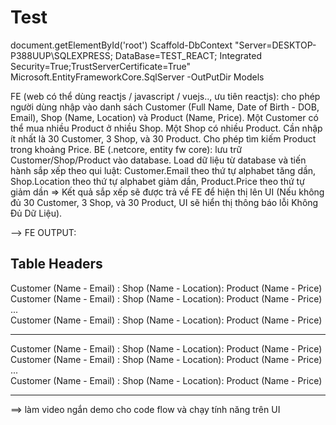 # Test
 document.getElementById('root')
Scaffold-DbContext "Server=DESKTOP-P388UUP\SQLEXPRESS; DataBase=TEST_REACT; Integrated Security=True;TrustServerCertificate=True" Microsoft.EntityFrameworkCore.SqlServer -OutPutDir Models

FE (web có thể dùng reactjs / javascript / vuejs.., ưu tiên reactjs): cho phép người dùng nhập vào danh sách Customer (Full Name, Date of Birth - DOB, Email), Shop (Name, Location) và Product (Name, Price). Một Customer có thể mua nhiều Product ở nhiều Shop. Một Shop có nhiều Product. Cần nhập ít nhất là 30 Customer, 3 Shop, và 30 Product. Cho phép tìm kiếm Product trong khoảng Price.
BE (.netcore, entity fw core): lưu trữ Customer/Shop/Product vào database. Load dữ liệu từ database và tiến hành sắp xếp theo qui luật: Customer.Email theo thứ tự alphabet tăng dần, Shop.Location theo thứ tự alphabet giảm dần, Product.Price theo thứ tự giảm dần => Kết quả sắp xếp sẽ được trả về FE để hiện thị lên UI (Nếu không đủ 30 Customer, 3 Shop, và 30 Product, UI sẽ hiển thị thông báo lỗi Không Đủ Dữ Liệu).
 
--> FE OUTPUT:

Table Headers
------------------------------------------------------------------------
 Customer (Name - Email) : Shop (Name - Location): Product (Name - Price)
  Customer (Name - Email) : Shop (Name - Location): Product (Name - Price)
  ...                  
  Customer (Name - Email) : Shop (Name - Location): Product (Name - Price)
  ********           
  Customer (Name - Email) : Shop (Name - Location): Product (Name - Price)
  Customer (Name - Email) : Shop (Name - Location): Product (Name - Price)
  ...                  
  Customer (Name - Email) : Shop (Name - Location): Product (Name - Price)
  ********
 
==> làm video ngắn demo cho code flow và chạy tính năng trên UI
